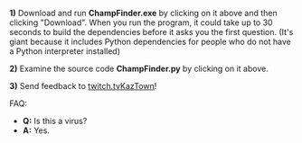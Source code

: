 **1)** Download and run **ChampFinder.exe** by clicking on it above and then clicking "Download". When you run the program, it could take up to 30 seconds to build the dependencies before it asks you the first question.
(It's giant because it includes Python dependencies for people who do not have a Python interpreter installed)

**2)** Examine the source code **ChampFinder.py** by clicking on it above.

**3)** Send feedback to [twitch.tvKazTown](twitch.tv/Kaztown)!

FAQ: 
- **Q:** Is this a virus?
- **A:** Yes.
